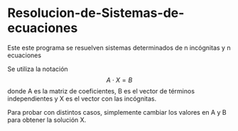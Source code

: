 # Resolucion-de-Sistemas-de-ecuaciones

Este este programa se resuelven sistemas determinados de n incógnitas y n ecuaciones

Se utiliza la notación $$A\cdot X = B$$ donde A es la matriz de coeficientes, B es el vector de términos independientes y X es el vector con las incógnitas.

Para probar con distintos casos, simplemente cambiar los valores en A y B para obtener la solución X.


